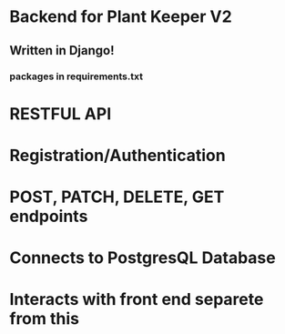 # Backend for Plant Keeper V2
## Written in Django! 

### packages in requirements.txt

# RESTFUL API
 
# Registration/Authentication 

# POST, PATCH, DELETE, GET endpoints

# Connects to PostgresQL Database

# Interacts with front end separete from this